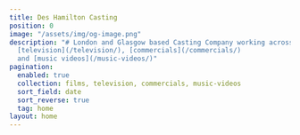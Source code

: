 ```yaml
---
title: Des Hamilton Casting
position: 0
image: "/assets/img/og-image.png"
description: "# London and Glasgow based Casting Company working across [film](/films/),
  [television](/television/), [commercials](/commercials/)
  and [music videos](/music-videos/)"
pagination:
  enabled: true
  collection: films, television, commercials, music-videos
  sort_field: date
  sort_reverse: true
  tag: home
layout: home
---
```



